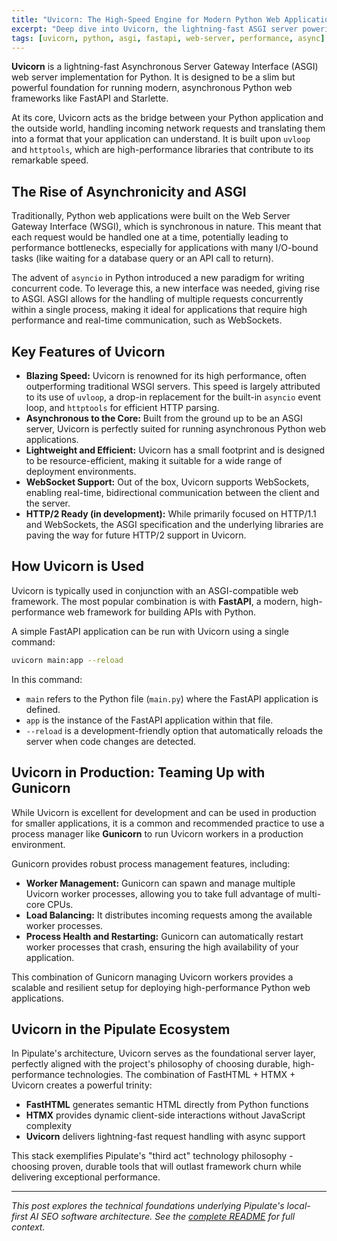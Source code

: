 ```yaml
---
title: "Uvicorn: The High-Speed Engine for Modern Python Web Applications"
excerpt: "Deep dive into Uvicorn, the lightning-fast ASGI server powering modern Python web frameworks like FastAPI"
tags: [uvicorn, python, asgi, fastapi, web-server, performance, async]
---
```


**Uvicorn** is a lightning-fast Asynchronous Server Gateway Interface (ASGI) web server implementation for Python. It is designed to be a slim but powerful foundation for running modern, asynchronous Python web frameworks like FastAPI and Starlette.

At its core, Uvicorn acts as the bridge between your Python application and the outside world, handling incoming network requests and translating them into a format that your application can understand. It is built upon `uvloop` and `httptools`, which are high-performance libraries that contribute to its remarkable speed.

## The Rise of Asynchronicity and ASGI

Traditionally, Python web applications were built on the Web Server Gateway Interface (WSGI), which is synchronous in nature. This meant that each request would be handled one at a time, potentially leading to performance bottlenecks, especially for applications with many I/O-bound tasks (like waiting for a database query or an API call to return).

The advent of `asyncio` in Python introduced a new paradigm for writing concurrent code. To leverage this, a new interface was needed, giving rise to ASGI. ASGI allows for the handling of multiple requests concurrently within a single process, making it ideal for applications that require high performance and real-time communication, such as WebSockets.

## Key Features of Uvicorn

* **Blazing Speed:** Uvicorn is renowned for its high performance, often outperforming traditional WSGI servers. This speed is largely attributed to its use of `uvloop`, a drop-in replacement for the built-in `asyncio` event loop, and `httptools` for efficient HTTP parsing.
* **Asynchronous to the Core:** Built from the ground up to be an ASGI server, Uvicorn is perfectly suited for running asynchronous Python web applications.
* **Lightweight and Efficient:** Uvicorn has a small footprint and is designed to be resource-efficient, making it suitable for a wide range of deployment environments.
* **WebSocket Support:** Out of the box, Uvicorn supports WebSockets, enabling real-time, bidirectional communication between the client and the server.
* **HTTP/2 Ready (in development):** While primarily focused on HTTP/1.1 and WebSockets, the ASGI specification and the underlying libraries are paving the way for future HTTP/2 support in Uvicorn.

## How Uvicorn is Used

Uvicorn is typically used in conjunction with an ASGI-compatible web framework. The most popular combination is with **FastAPI**, a modern, high-performance web framework for building APIs with Python.

A simple FastAPI application can be run with Uvicorn using a single command:

```bash
uvicorn main:app --reload
```

In this command:

* `main` refers to the Python file (`main.py`) where the FastAPI application is defined.
* `app` is the instance of the FastAPI application within that file.
* `--reload` is a development-friendly option that automatically reloads the server when code changes are detected.

## Uvicorn in Production: Teaming Up with Gunicorn

While Uvicorn is excellent for development and can be used in production for smaller applications, it is a common and recommended practice to use a process manager like **Gunicorn** to run Uvicorn workers in a production environment.

Gunicorn provides robust process management features, including:

* **Worker Management:** Gunicorn can spawn and manage multiple Uvicorn worker processes, allowing you to take full advantage of multi-core CPUs.
* **Load Balancing:** It distributes incoming requests among the available worker processes.
* **Process Health and Restarting:** Gunicorn can automatically restart worker processes that crash, ensuring the high availability of your application.

This combination of Gunicorn managing Uvicorn workers provides a scalable and resilient setup for deploying high-performance Python web applications.

## Uvicorn in the Pipulate Ecosystem

In Pipulate's architecture, Uvicorn serves as the foundational server layer, perfectly aligned with the project's philosophy of choosing durable, high-performance technologies. The combination of FastHTML + HTMX + Uvicorn creates a powerful trinity:

* **FastHTML** generates semantic HTML directly from Python functions
* **HTMX** provides dynamic client-side interactions without JavaScript complexity  
* **Uvicorn** delivers lightning-fast request handling with async support

This stack exemplifies Pipulate's "third act" technology philosophy - choosing proven, durable tools that will outlast framework churn while delivering exceptional performance.

---

*This post explores the technical foundations underlying Pipulate's local-first AI SEO software architecture. See the [complete README](https://github.com/miklevin/pipulate) for full context.* 